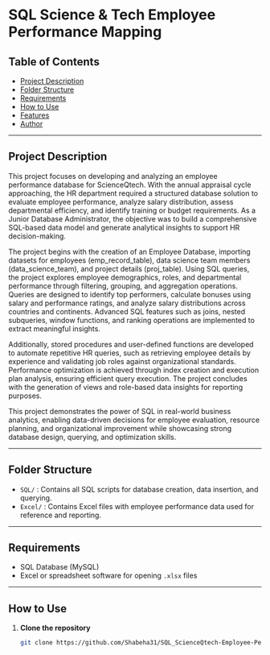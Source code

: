 # SQL Science & Tech Employee Performance Mapping

## Table of Contents
- [Project Description](#project-description)
- [Folder Structure](#folder-structure)
- [Requirements](#requirements)
- [How to Use](#how-to-use)
- [Features](#features)
- [Author](#author)

---

## Project Description
This project focuses on developing and analyzing an employee performance database for ScienceQtech. With the annual appraisal cycle approaching, the HR department required a structured database solution to evaluate employee performance, analyze salary distribution, assess departmental efficiency, and identify training or budget requirements. As a Junior Database Administrator, the objective was to build a comprehensive SQL-based data model and generate analytical insights to support HR decision-making.

The project begins with the creation of an Employee Database, importing datasets for employees (emp_record_table), data science team members (data_science_team), and project details (proj_table). Using SQL queries, the project explores employee demographics, roles, and departmental performance through filtering, grouping, and aggregation operations. Queries are designed to identify top performers, calculate bonuses using salary and performance ratings, and analyze salary distributions across countries and continents. Advanced SQL features such as joins, nested subqueries, window functions, and ranking operations are implemented to extract meaningful insights.

Additionally, stored procedures and user-defined functions are developed to automate repetitive HR queries, such as retrieving employee details by experience and validating job roles against organizational standards. Performance optimization is achieved through index creation and execution plan analysis, ensuring efficient query execution. The project concludes with the generation of views and role-based data insights for reporting purposes.

This project demonstrates the power of SQL in real-world business analytics, enabling data-driven decisions for employee evaluation, resource planning, and organizational improvement while showcasing strong database design, querying, and optimization skills.

---

## Folder Structure
- `SQL/` : Contains all SQL scripts for database creation, data insertion, and querying.  
- `Excel/` : Contains Excel files with employee performance data used for reference and reporting.  

---

## Requirements
- SQL Database (MySQL)  
- Excel or spreadsheet software for opening `.xlsx` files  

---

## How to Use
1. **Clone the repository**
   ```bash
   git clone https://github.com/Shabeha31/SQL_ScienceQtech-Employee-Performance-Mapping.git
